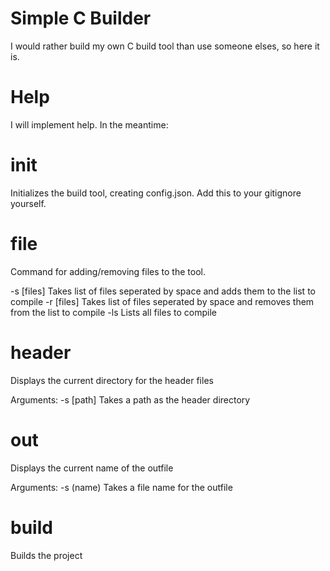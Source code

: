# Simple C Builder

I would rather build my own C build tool than use someone elses, so here it is.

# Help

I will implement help. In the meantime:

# init
Initializes the build tool, creating config.json. Add this to your gitignore yourself.

# file
Command for adding/removing files to the tool.

-s \[files]       Takes list of files seperated by space and adds them to the list to compile
-r \[files]       Takes list of files seperated by space and removes them from the list to compile
-ls               Lists all files to compile

# header
Displays the current directory for the header files

Arguments:
-s \[path]      Takes a path as the header directory


# out
Displays the current name of the outfile

Arguments:
-s (name)       Takes a file name for the outfile

# build
Builds the project 